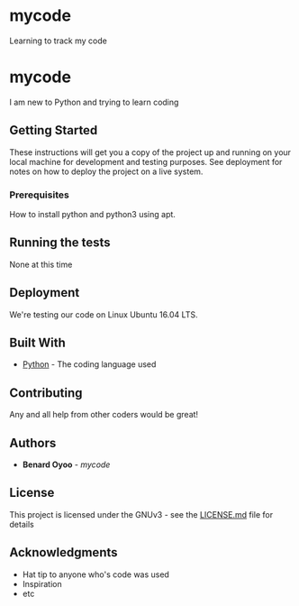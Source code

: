 # mycode
Learning to track my code
# mycode

I am new to Python and trying to learn coding

## Getting Started

These instructions will get you a copy of the project up and running on your local machine for development and testing purposes. See deployment for notes on how to deploy the project on a live system.

### Prerequisites

How to install python and python3 using apt.

## Running the tests

None at this time

## Deployment

We're testing our code on Linux Ubuntu 16.04 LTS. 

## Built With

* [Python](https://www.python.org/) - The coding language used

## Contributing

Any and all help from other coders would be great!

## Authors

* **Benard Oyoo** - *mycode*

## License

This project is licensed under the GNUv3 - see the [LICENSE.md](LICENSE.md) file for details

## Acknowledgments

* Hat tip to anyone who's code was used
* Inspiration
* etc
